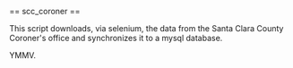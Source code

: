 
== scc_coroner ==

This script downloads, via selenium, the data from the Santa Clara County Coroner's office and synchronizes
it to a mysql database.

YMMV.

